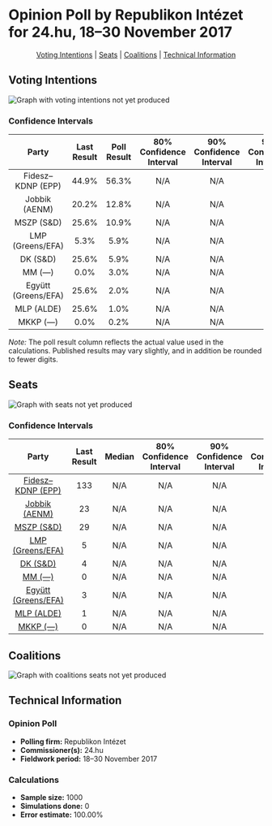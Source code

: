 # Opinion Poll by Republikon Intézet for 24.hu, 18–30 November 2017

<p align="center"><a href="#voting-intentions">Voting Intentions</a> | <a href="#seats">Seats</a> | <a href="#coalitions">Coalitions</a> | <a href="#technical-information">Technical Information</a></p>

## Voting Intentions

![Graph with voting intentions not yet produced](2017-11-30-RepublikonIntézet.png "Voting Intentions")

### Confidence Intervals

| Party | Last Result | Poll Result | 80% Confidence Interval | 90% Confidence Interval | 95% Confidence Interval | 99% Confidence Interval |
|:-----:|:-----------:|:-----------:|:-----------------------:|:-----------------------:|:-----------------------:|:-----------------------:|
| Fidesz–KDNP (EPP) | 44.9% | 56.3% | N/A |N/A |N/A |N/A |
| Jobbik (AENM) | 20.2% | 12.8% | N/A |N/A |N/A |N/A |
| MSZP (S&D) | 25.6% | 10.9% | N/A |N/A |N/A |N/A |
| LMP (Greens/EFA) | 5.3% | 5.9% | N/A |N/A |N/A |N/A |
| DK (S&D) | 25.6% | 5.9% | N/A |N/A |N/A |N/A |
| MM (—) | 0.0% | 3.0% | N/A |N/A |N/A |N/A |
| Együtt (Greens/EFA) | 25.6% | 2.0% | N/A |N/A |N/A |N/A |
| MLP (ALDE) | 25.6% | 1.0% | N/A |N/A |N/A |N/A |
| MKKP (—) | 0.0% | 0.2% | N/A |N/A |N/A |N/A |

*Note:* The poll result column reflects the actual value used in the calculations. Published results may vary slightly, and in addition be rounded to fewer digits.

## Seats

![Graph with seats not yet produced](2017-11-30-RepublikonIntézet-seats.png "Seats")

### Confidence Intervals

| Party | Last Result | Median | 80% Confidence Interval | 90% Confidence Interval | 95% Confidence Interval | 99% Confidence Interval |
|:-----:|:-----------:|:------:|:-----------------------:|:-----------------------:|:-----------------------:|:-----------------------:|
| <a href="#fidesz–kdnp-(epp)">Fidesz–KDNP (EPP)</a> | 133 | N/A | N/A |N/A |N/A |N/A |
| <a href="#jobbik-(aenm)">Jobbik (AENM)</a> | 23 | N/A | N/A |N/A |N/A |N/A |
| <a href="#mszp-(s&d)">MSZP (S&D)</a> | 29 | N/A | N/A |N/A |N/A |N/A |
| <a href="#lmp-(greens/efa)">LMP (Greens/EFA)</a> | 5 | N/A | N/A |N/A |N/A |N/A |
| <a href="#dk-(s&d)">DK (S&D)</a> | 4 | N/A | N/A |N/A |N/A |N/A |
| <a href="#mm-(—)">MM (—)</a> | 0 | N/A | N/A |N/A |N/A |N/A |
| <a href="#együtt-(greens/efa)">Együtt (Greens/EFA)</a> | 3 | N/A | N/A |N/A |N/A |N/A |
| <a href="#mlp-(alde)">MLP (ALDE)</a> | 1 | N/A | N/A |N/A |N/A |N/A |
| <a href="#mkkp-(—)">MKKP (—)</a> | 0 | N/A | N/A |N/A |N/A |N/A |


## Coalitions

![Graph with coalitions seats not yet produced](2017-11-30-RepublikonIntézet-coalitions-seats.png "Coalitions Seats")


## Technical Information

### Opinion Poll

+ **Polling firm:** Republikon Intézet
+ **Commissioner(s):** 24.hu
+ **Fieldwork period:** 18–30 November 2017

### Calculations

+ **Sample size:** 1000
+ **Simulations done:** 0
+ **Error estimate:** 100.00%

